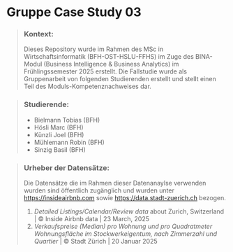 # Gruppe Case Study 03
> ### Kontext:
> Dieses Repository wurde im Rahmen des MSc in Wirtschaftsinformatik (BFH-OST-HSLU-FFHS) im Zuge des BINA-Modul (Business Intelligence & Business Analytics) im Frühlingssemester 2025 erstellt. Die Fallstudie wurde als Gruppenarbeit von folgenden Studierenden erstellt und stellt einen Teil des Moduls-Kompetenznachweises dar.

> ### Studierende:
> - Bielmann Tobias (BFH)
> - Hösli Marc (BFH)
> - Künzli Joel (BFH)
> - Mühlemann Robin (BFH)
> - Sinzig Basil (BFH)

> ### **Urheber der Datensätze:**
> Die Datensätze die im Rahmen dieser Datenanaylse verwenden wurden sind öffentlich zugänglich und wurden unter https://insideairbnb.com sowie https://data.stadt-zuerich.ch bezogen.
> 1. *Detailed Listings/Calendar/Review data* about Zurich, Switzerland | © Inside Airbnb data | 23 March, 2025
> 2. *Verkaufspreise (Median) pro Wohnung und pro Quadratmeter Wohnungsfläche im Stockwerkeigentum, nach Zimmerzahl und Quartier* | © Stadt Zürich | 20 Januar 2025

